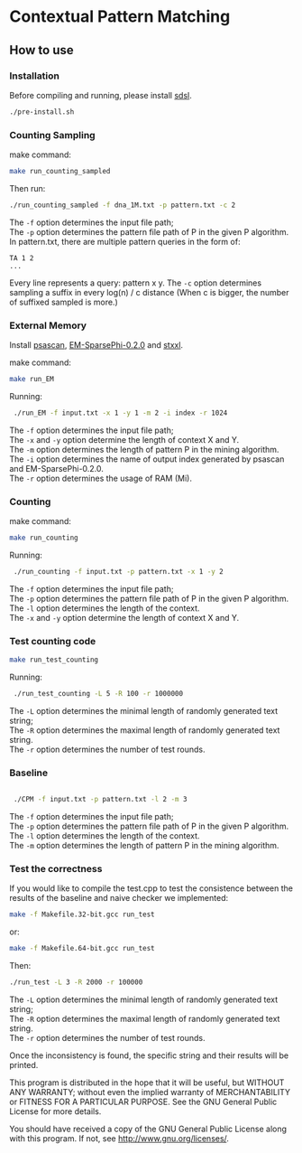 Contextual Pattern Matching
===

How to use
----------

### Installation


Before compiling and running, please install [sdsl](https://github.com/simongog/sdsl-lite/tree/master).
```bash
./pre-install.sh
```
### Counting Sampling
make command:
```bash
make run_counting_sampled
```
Then run:
```bash
./run_counting_sampled -f dna_1M.txt -p pattern.txt -c 2
```
The `-f` option determines the input file path;   
The `-p` option determines the pattern file path of P in the given P algorithm.  
In pattern.txt, there are multiple pattern queries in the form of:
```CAT 1 3
TA 1 2
...
```
Every line represents a query: pattern x y.
The `-c` option determines sampling a suffix in every log(n) / c distance (When c is bigger, the number of suffixed sampled is more.)

### External Memory

Install  [psascan](https://www.cs.helsinki.fi/group/pads/LCPscan.html), [EM-SparsePhi-0.2.0](https://www.cs.helsinki.fi/group/pads/better_em_laca.html) and [stxxl](https://stxxl.org/tags/1.4.1/index.html).


make command:
```bash
make run_EM
```
Running:
```bash
 ./run_EM -f input.txt -x 1 -y 1 -m 2 -i index -r 1024
```
The `-f` option determines the input file path;  
The `-x` and `-y` option determine the length of context X and Y.  
The `-m` option determines the length of pattern P in the mining algorithm.  
The `-i` option determines the name of output index generated by psascan and EM-SparsePhi-0.2.0.  
The `-r` option determines the usage of RAM (Mi).  


### Counting
make command:
```bash
make run_counting
```
Running:
```bash
 ./run_counting -f input.txt -p pattern.txt -x 1 -y 2
```
The `-f` option determines the input file path;   
The `-p` option determines the pattern file path of P in the given P algorithm.  
The `-l` option determines the length of the context.  
The `-x` and `-y` option determine the length of context X and Y.    


### Test counting code
```bash
make run_test_counting
```
Running:
```bash
 ./run_test_counting -L 5 -R 100 -r 1000000
```
The `-L` option determines the minimal length of randomly generated text string;  
The `-R` option determines the maximal length of randomly generated text string.  
The `-r` option determines the number of test rounds.  


### Baseline

```bash

 ./CPM -f input.txt -p pattern.txt -l 2 -m 3
```
The `-f` option determines the input file path;   
The `-p` option determines the pattern file path of P in the given P algorithm.  
The `-l` option determines the length of the context.  
The `-m` option determines the length of pattern P in the mining algorithm.  




### Test the correctness
If you would like to compile the test.cpp to test the consistence between the results of the baseline and naive checker we implemented:
```bash
make -f Makefile.32-bit.gcc run_test
```
or:
```bash
make -f Makefile.64-bit.gcc run_test
```
Then:
```bash
./run_test -L 3 -R 2000 -r 100000

```
The `-L` option determines the minimal length of randomly generated text string;  
The `-R` option determines the maximal length of randomly generated text string.  
The `-r` option determines the number of test rounds.  



Once the inconsistency is found, the specific string and their results will be printed.


This program is distributed in the hope that it will be useful, but WITHOUT ANY WARRANTY; without even the implied warranty of
MERCHANTABILITY or FITNESS FOR A PARTICULAR PURPOSE.  See the GNU General Public License for more details.

You should have received a copy of the GNU General Public License along with this program.  If not, see <http://www.gnu.org/licenses/>.